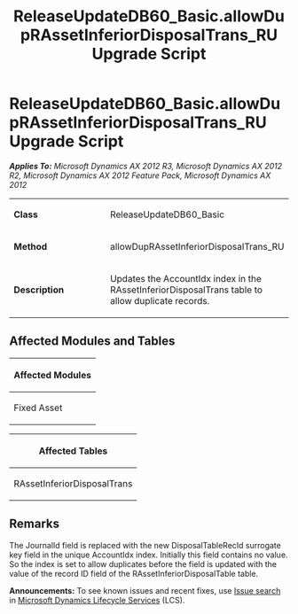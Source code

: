 ﻿---
title: ReleaseUpdateDB60_Basic.allowDupRAssetInferiorDisposalTrans_RU Upgrade Script
TOCTitle: ReleaseUpdateDB60_Basic.allowDupRAssetInferiorDisposalTrans_RU Upgrade Script
ms:assetid: da8e4b88-2e54-03ed-734e-a25354547428
ms:mtpsurl: https://msdn.microsoft.com/en-us/library/JJ737173(v=AX.60)
ms:contentKeyID: 49711616
ms.date: 05/18/2015
mtps_version: v=AX.60
---

# ReleaseUpdateDB60\_Basic.allowDupRAssetInferiorDisposalTrans\_RU Upgrade Script 


_**Applies To:** Microsoft Dynamics AX 2012 R3, Microsoft Dynamics AX 2012 R2, Microsoft Dynamics AX 2012 Feature Pack, Microsoft Dynamics AX 2012_

<table>
<colgroup>
<col style="width: 50%" />
<col style="width: 50%" />
</colgroup>
<tbody>
<tr class="odd">
<td><p><strong>Class</strong></p></td>
<td><p>ReleaseUpdateDB60_Basic</p></td>
</tr>
<tr class="even">
<td><p><strong>Method</strong></p></td>
<td><p>allowDupRAssetInferiorDisposalTrans_RU</p></td>
</tr>
<tr class="odd">
<td><p><strong>Description</strong></p></td>
<td><p>Updates the AccountIdx index in the RAssetInferiorDisposalTrans table to allow duplicate records.</p></td>
</tr>
</tbody>
</table>


## Affected Modules and Tables

<table>
<colgroup>
<col style="width: 100%" />
</colgroup>
<thead>
<tr class="header">
<th><p>Affected Modules</p></th>
</tr>
</thead>
<tbody>
<tr class="odd">
<td><p>Fixed Asset</p></td>
</tr>
</tbody>
</table>


<table>
<colgroup>
<col style="width: 100%" />
</colgroup>
<thead>
<tr class="header">
<th><p>Affected Tables</p></th>
</tr>
</thead>
<tbody>
<tr class="odd">
<td><p>RAssetInferiorDisposalTrans</p></td>
</tr>
</tbody>
</table>


## Remarks

The JournalId field is replaced with the new DisposalTableRecId surrogate key field in the unique AccountIdx index. Initially this field contains no value. So the index is set to allow duplicates before the field is updated with the value of the record ID field of the RAssetInferiorDisposalTable table.

  
**Announcements:** To see known issues and recent fixes, use [Issue search](http://go.microsoft.com/fwlink/?linkid=389258) in [Microsoft Dynamics Lifecycle Services](http://go.microsoft.com/fwlink/?linkid=306505) (LCS).

